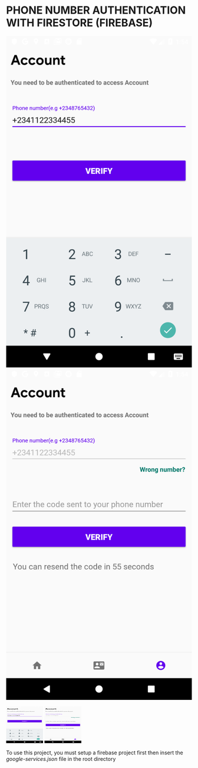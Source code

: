 # PHONE NUMBER AUTHENTICATION WITH FIRESTORE (FIREBASE)

![](auth1.png)
![](auth2.png)

<img src="auth1.png"
     alt="Phone authetication image 1"
     style="width: 100px; height: 100px;" />
<img src="auth2.png"
     alt="Phone authetication image 2"
     style="width: 100px; height: 100px;" />

To use this project, you must setup a firebase project first then insert the *google-services.json* file in the root directory